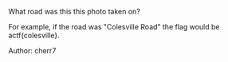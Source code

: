 What road was this this photo taken on?

For example, if the road was "Colesville Road" the flag would be actf{colesville}.

Author: cherr7
